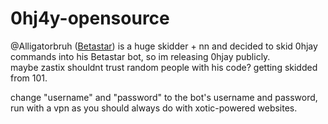 # 0hj4y-opensource
@Alligatorbruh \([Betastar](https://betastar.org/api/user?name=Alligatorbruh)\) is a huge skidder + nn and decided to skid 0hjay commands into his Betastar bot, so im releasing 0hjay publicly.   
maybe zastix shouldnt trust random people with his code? getting skidded from 101.

change "username" and "password" to the bot's username and password, run with a vpn as you should always do with xotic-powered websites.
